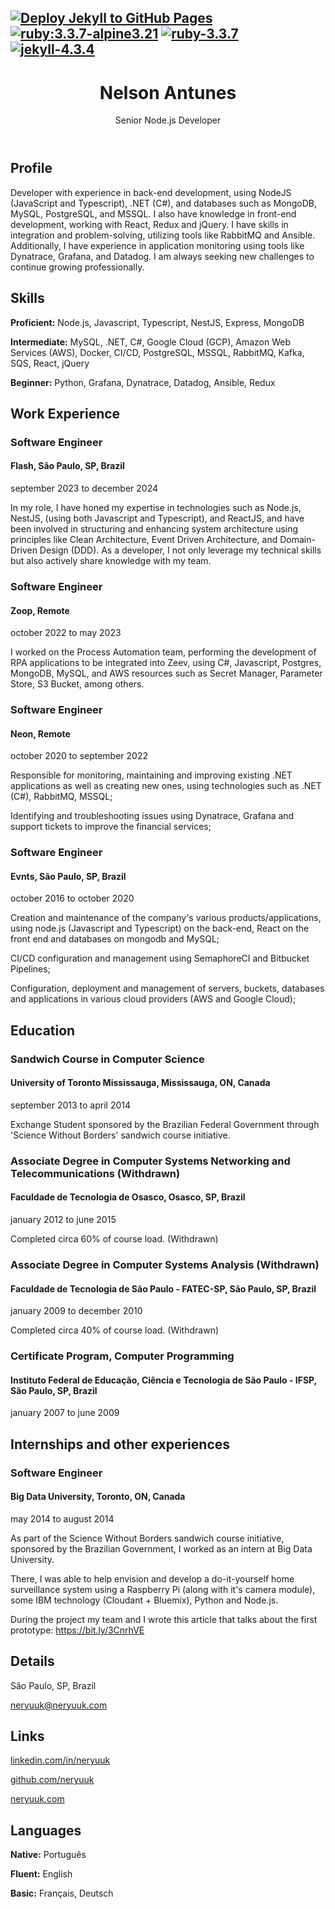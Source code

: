 [![Deploy Jekyll to GitHub Pages](https://github.com/neryuuk/neryuuk.github.io/actions/workflows/build-deploy-github-pages.yml/badge.svg)](https://github.com/neryuuk/neryuuk.github.io/actions/workflows/build-deploy-github-pages.yml)
[![ruby:3.3.7-alpine3.21](https://img.shields.io/badge/docker/ruby-3.3.7--alpine3.21-purple?logo=docker&logoColor=FFFFFF&labelColor=333A41)](https://hub.docker.com/_/ruby/tags?name=3.3.7-alpine3.21)
[![ruby-3.3.7](https://img.shields.io/badge/ruby-3.3.7-purple?logo=ruby&logoColor=FFFFFF&labelColor=333A41)](https://www.ruby-lang.org/en/news/2025/01/15/ruby-3-3-7-released)
[![jekyll-4.3.4](https://img.shields.io/badge/jekyll-4.3.4-purple?logo=rubygems&logoColor=FFFFFF&labelColor=333A41)](https://rubygems.org/gems/jekyll/versions/4.3.4)
---

<header>
  <div>
    <h1>Nelson Antunes</h1>
    <p>Senior Node.js Developer</p>
  </div>
</header>
<section>
  <h2>Profile</h2>
  <p>Developer with experience in back-end development, using NodeJS (JavaScript and Typescript), .NET (C#), and databases such as MongoDB, MySQL, PostgreSQL, and MSSQL. I also have knowledge in front-end development, working with React, Redux and jQuery. I have skills in integration and problem-solving, utilizing tools like RabbitMQ and Ansible. Additionally, I have experience in application monitoring using tools like Dynatrace, Grafana, and Datadog. I am always seeking new challenges to continue growing professionally.</p>
</section>
<section>
  <h2>Skills</h2>
  <p><strong>Proficient:</strong> Node.js, Javascript, Typescript, NestJS, Express, MongoDB</p>
  <p><strong>Intermediate:</strong> MySQL, .NET, C#, Google Cloud (GCP), Amazon Web Services (AWS), Docker, CI/CD, PostgreSQL, MSSQL, RabbitMQ, Kafka, SQS, React, jQuery</p>
  <p><strong>Beginner:</strong> Python, Grafana, Dynatrace, Datadog, Ansible, Redux</p>
</section>
<section>
  <h2>Work Experience</h2>
  <h3>Software Engineer</h3>
  <h4>Flash, São Paulo, SP, Brazil</h4>
  <p>september 2023 to december 2024</p>
  <p>In my role, I have honed my expertise in technologies such as Node.js, NestJS, (using both Javascript and Typescript), and ReactJS, and have been involved in structuring and enhancing system architecture using principles like Clean Architecture, Event Driven Architecture, and Domain-Driven Design (DDD). As a developer, I not only leverage my technical skills but also actively share knowledge with my team.</p>
  <h3>Software Engineer</h3>
  <h4>Zoop, Remote</h4>
  <p>october 2022 to may 2023</p>
  <p>I worked on the Process Automation team, performing the development of RPA applications to be integrated into Zeev, using C#, Javascript, Postgres, MongoDB, MySQL, and AWS resources such as Secret Manager, Parameter Store, S3 Bucket, among others.</p>
  <h3>Software Engineer</h3>
  <h4>Neon, Remote</h4>
  <p>october 2020 to september 2022</p>
  <p>Responsible for monitoring, maintaining and improving existing .NET applications as well as creating new ones, using technologies such as .NET (C#), RabbitMQ, MSSQL;</p>
  <p>Identifying and troubleshooting issues using Dynatrace, Grafana and support tickets to improve the financial services;</p>
  <h3>Software Engineer</h3>
  <h4>Evnts, São Paulo, SP, Brazil</h4>
  <p>october 2016 to october 2020</p>
  <p>Creation and maintenance of the company's various products/applications, using node.js (Javascript and Typescript) on the back-end, React on the front end and databases on mongodb and MySQL;</p>
  <p>CI/CD configuration and management using SemaphoreCI and Bitbucket Pipelines;</p>
  <p>Configuration, deployment and management of servers, buckets, databases and applications in various cloud providers (AWS and Google Cloud);</p>
</section>
<section>
  <h2>Education</h2>
  <h3>Sandwich Course in Computer Science</h3>
  <h4>University of Toronto Mississauga, Mississauga, ON, Canada</h4>
  <p>september 2013 to april 2014</p>
  <p>Exchange Student sponsored by the Brazilian Federal Government through 'Science Without Borders' sandwich course initiative.</p>
  <h3>Associate Degree in Computer Systems Networking and Telecommunications (Withdrawn)</h3>
  <h4>Faculdade de Tecnologia de Osasco, Osasco, SP, Brazil</h4>
  <p>january 2012 to june 2015</p>
  <p>Completed circa 60% of course load. (Withdrawn)</p>
  <h3>Associate Degree in Computer Systems Analysis (Withdrawn)</h3>
  <h4>Faculdade de Tecnologia de São Paulo - FATEC-SP, São Paulo, SP, Brazil</h4>
  <p>january 2009 to december 2010</p>
  <p>Completed circa 40% of course load. (Withdrawn)</p>
  <h3>Certificate Program, Computer Programming</h3>
  <h4>Instituto Federal de Educação, Ciência e Tecnologia de São Paulo - IFSP, São Paulo, SP, Brazil</h4>
  <p>january 2007 to june 2009</p>
</section>
<section>
  <h2>Internships and other experiences</h2>
  <h3>Software Engineer</h3>
  <h4>Big Data University, Toronto, ON, Canada</h4>
  <p>may 2014 to august 2014</p>
  <p>As part of the Science Without Borders sandwich course initiative, sponsored by the Brazilian Government, I worked as an intern at Big Data University.</p>
  <p>There, I was able to help envision and develop a do-it-yourself home surveillance system using a Raspberry Pi (along with it's camera module), some IBM technology (Cloudant + Bluemix), Python and Node.js.</p>
  <p>During the project my team and I wrote this article that talks about the first prototype: <a href='https://bit.ly/3CnrhVE' target='_blank'>https://bit.ly/3CnrhVE</a></p>
</section>
<section>
  <h2>Details</h2>
  <p><span>São Paulo, SP, Brazil</span></p>
  <p><a href="mailto:neryuuk@neryuuk.com" target="_blank">neryuuk@neryuuk.com</a></p>
</section>
<section>
  <h2>Links</h2>
  <p><a href="https://www.linkedin.com/in/neryuuk" target="_blank">linkedin.com/in/neryuuk</a></p>
  <p><a href="https://github.com/neryuuk" target="_blank">github.com/neryuuk</a></p>
  <p><a href="https://neryuuk.com" target="_blank">neryuuk.com</a></p>
</section>
<section>
  <h2>Languages</h2>
  <p><strong>Native:</strong> Português</p>
  <p><strong>Fluent:</strong> English</p><p>
  <strong>Basic:</strong> Français, Deutsch</p>
</section>
